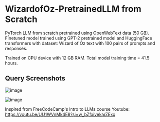 # WizardofOz-PretrainedLLM from Scratch

PyTorch LLM from scratch pretrained using OpenWebText data (50 GB). Finetuned model trained using GPT-2 pretrained model and HuggingFace transformers with dataset: Wizard of Oz text with 100 pairs of prompts and responses. 

Trained on CPU device with 12 GB RAM. Total model training time = 41.5 hours.

## Query Screenshots

![image](https://github.com/ksharma200/WizardofOz-PretrainedLLM/assets/156555405/fb72f2fd-245e-4c6a-8f92-b4ecbd9f2954)

![image](https://github.com/ksharma200/WizardofOz-PretrainedLLM/assets/156555405/e83412df-3cba-4f83-af30-85de9bfe9cb1)


Inspired from FreeCodeCamp's Intro to LLMs course
Youtube: https://youtu.be/UU1WVnMk4E8?si=w_bZfxivekarZExx

